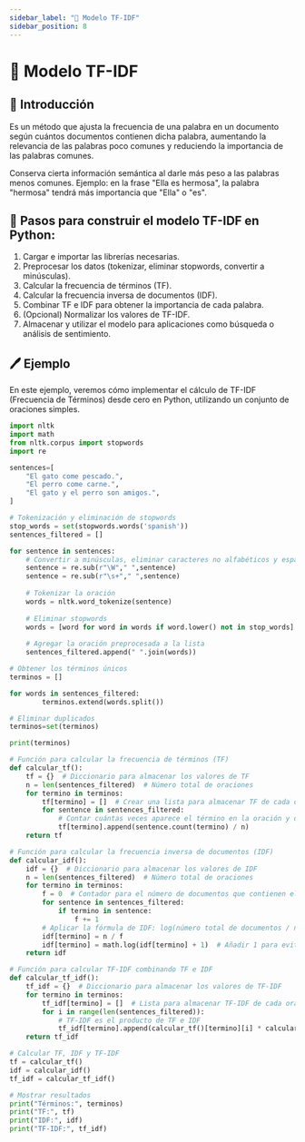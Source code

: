 ```yaml
---
sidebar_label: "🔎 Modelo TF-IDF"
sidebar_position: 8
---
```


# 🔎 Modelo TF-IDF

## 🌟 Introducción

Es un método que ajusta la frecuencia de una palabra en un documento según cuántos documentos contienen dicha palabra, aumentando la relevancia de las palabras poco comunes y reduciendo la importancia de las palabras comunes.

Conserva cierta información semántica al darle más peso a las palabras menos comunes.
Ejemplo: en la frase "Ella es hermosa", la palabra "hermosa" tendrá más importancia que "Ella" o "es".

## 🔎 Pasos para construir el modelo TF-IDF en Python:

1. Cargar e importar las librerías necesarias.
2. Preprocesar los datos (tokenizar, eliminar stopwords, convertir a minúsculas).
3. Calcular la frecuencia de términos (TF).
4. Calcular la frecuencia inversa de documentos (IDF).
5. Combinar TF e IDF para obtener la importancia de cada palabra.
6. (Opcional) Normalizar los valores de TF-IDF.
7. Almacenar y utilizar el modelo para aplicaciones como búsqueda o análisis de sentimiento.

## 🖊️ Ejemplo

En este ejemplo, veremos cómo implementar el cálculo de TF-IDF (Frecuencia de Términos) desde cero en Python, utilizando un conjunto de oraciones simples.

```python title="Importación de librerías"
import nltk
import math
from nltk.corpus import stopwords
import re
```

```python title="Preprocesamiento de los datos"
sentences=[
    "El gato come pescado.",
    "El perro come carne.",
    "El gato y el perro son amigos.",
]

# Tokenización y eliminación de stopwords
stop_words = set(stopwords.words('spanish'))
sentences_filtered = []

for sentence in sentences:
    # Convertir a minúsculas, eliminar caracteres no alfabéticos y espacios adicionales    
    sentence = re.sub(r"\W"," ",sentence)
    sentence = re.sub(r"\s+"," ",sentence)
    
    # Tokenizar la oración
    words = nltk.word_tokenize(sentence)
    
    # Eliminar stopwords
    words = [word for word in words if word.lower() not in stop_words]
    
    # Agregar la oración preprocesada a la lista
    sentences_filtered.append(" ".join(words))

# Obtener los términos únicos
terminos = []

for words in sentences_filtered:
        terminos.extend(words.split())

# Eliminar duplicados
terminos=set(terminos)

print(terminos)
```

```python title="Calcular tabla de frecuencias"
# Función para calcular la frecuencia de términos (TF)
def calcular_tf():
    tf = {}  # Diccionario para almacenar los valores de TF
    n = len(sentences_filtered)  # Número total de oraciones
    for termino in terminos:
        tf[termino] = []  # Crear una lista para almacenar TF de cada oración
        for sentence in sentences_filtered:
            # Contar cuántas veces aparece el término en la oración y dividirlo por el número total de oraciones
            tf[termino].append(sentence.count(termino) / n)
    return tf

# Función para calcular la frecuencia inversa de documentos (IDF)
def calcular_idf():
    idf = {}  # Diccionario para almacenar los valores de IDF
    n = len(sentences_filtered)  # Número total de oraciones
    for termino in terminos:
        f = 0  # Contador para el número de documentos que contienen el término
        for sentence in sentences_filtered:
            if termino in sentence:
                f += 1
        # Aplicar la fórmula de IDF: log(número total de documentos / número de documentos que contienen el término)
        idf[termino] = n / f
        idf[termino] = math.log(idf[termino] + 1)  # Añadir 1 para evitar división por cero
    return idf

# Función para calcular TF-IDF combinando TF e IDF
def calcular_tf_idf():
    tf_idf = {}  # Diccionario para almacenar los valores de TF-IDF
    for termino in terminos:
        tf_idf[termino] = []  # Lista para almacenar TF-IDF de cada oración
        for i in range(len(sentences_filtered)):
            # TF-IDF es el producto de TF e IDF
            tf_idf[termino].append(calcular_tf()[termino][i] * calcular_idf()[termino])
    return tf_idf

# Calcular TF, IDF y TF-IDF
tf = calcular_tf()
idf = calcular_idf()
tf_idf = calcular_tf_idf()

# Mostrar resultados
print("Términos:", terminos)
print("TF:", tf)
print("IDF:", idf)
print("TF-IDF:", tf_idf)
```
